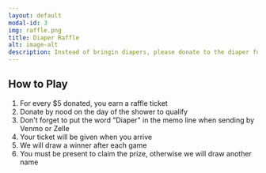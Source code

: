 ```yaml
---
layout: default
modal-id: 3
img: raffle.png
title: Diaper Raffle
alt: image-alt
description: Instead of bringin diapers, please donate to the diaper fund via Amazon, Venmo or Zelle
---
```

## How to Play

1. For every $5 donated, you earn a raffle ticket
2. Donate by nood on the day of the shower to qualify
3. Don't forget to put the word "Diaper" in the memo line when sending by Venmo or Zelle
4. Your ticket will be given when you arrive
5. We will draw a winner after each game
6. You must be present to claim the prize, otherwise we will draw another name
